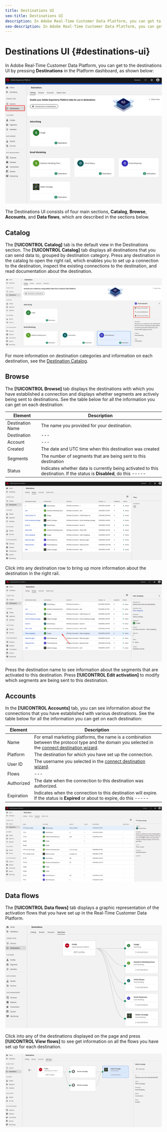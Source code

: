 ```yaml
---
title: Destinations UI
seo-title: Destinations UI
description: In Adobe Real-Time Customer Data Platform, you can get to the destinations UI by pressing Destinations in the Platform dashboard.
seo-description: In Adobe Real-Time Customer Data Platform, you can get to the destinations UI by pressing Destinations in the Platform dashboard.
---
```


# Destinations UI {#destinations-ui}

In Adobe Real-Time Customer Data Platform, you can get to the destinations UI by pressing **Destinations** in the Platform dashboard, as shown below:

![Destinations-overview](/help/rtcdp/destinations/assets/destinations-overview.png)

The Destinations UI consists of four main sections, **Catalog**, **Browse**, **Accounts**, and **Data flows**, which are described in the sections below.

## Catalog

The **[!UICONTROL Catalog]** tab is the default view in the Destinations section. The **[!UICONTROL Catalog]** tab displays all destinations that you can send data to, grouped by destination category. Press any destination in the catalog to open the right rail, which enables you to set up a connection to the destination, inspect the existing connections to the destination, and read documentation about the destination.

![Destination catalog options](/help/rtcdp/destinations/assets/destination-ui-catalog-options.png)

For more information on destination categories and information on each destination, see the [Destination Catalog](/help/rtcdp/destinations/destinations-catalog.md).

## Browse

The **[!UICONTROL Browse]** tab displays the destinations with which you have established a connection and displays whether segments are actively being sent to destinations. See the table below for all the information you can get on each destination:


Element | Description 
---------|----------
 Destination Name | The name you provided for your destination.
 Destination | ---
 Account | ---
 Created | The date and UTC time when this destination was created
 Segments | The number of segments that are being sent to this destination
 Status | Indicates whether data is currently being activated to this destination. If the status is **Disabled**, do this -----

 ![Browse Tab](/help/rtcdp/destinations/assets/browse-tab.png)

Click into any destination row to bring up more information about the destination in the right rail. 

![Click destination row](/help/rtcdp/destinations/assets/click-destination-row.png)

Press the destination name to see information about the segments that are activated to this destination. Press **[!UICONTROL Edit activation]** to modify which segments are being sent to this destination.

## Accounts

In the **[!UICONTROL Accounts]** tab, you can see information about the connections that you have established with various destinations. See the table below for all the information you can get on each destination:

Element | Description 
---------|----------
 Name | For email marketing platforms, the name is a combination between the protocol type and the domain you selected in the [connect destination wizard](/help/rtcdp/destinations/email-marketing-destinations.md#connect-destination).
 Platform | The destination for which you have set up the connection.
 User ID | The username you selected in the [connect destination wizard](/help/rtcdp/destinations/email-marketing-destinations.md#connect-destination).
 Flows | ---
 Authorized | The date when the connection to this destination was authorized.
 Expiration | Indicates when the connection to this destination will expire. If the status is **Expired** or about to expire, do this -----

![Accounts tab](/help/rtcdp/destinations/assets/accounts-tab.png)

## Data flows

The **[!UICONTROL Data flows]** tab displays a graphic representation of the activation flows that you have set up in the Real-Time Customer Data Platform.

![Data-flows1](/help/rtcdp/destinations/assets/data-flows1.png)

Click into any of the destinations displayed on the page and press **[!UICONTROL View flows]** to see get information on all the flows you have set up for each destination.

![Data-flows2](/help/rtcdp/destinations/assets/data-flows2.png)